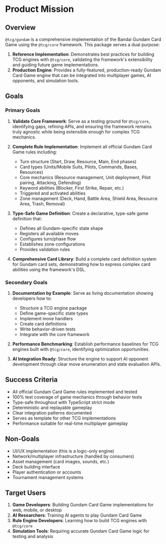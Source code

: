 # Product Mission

## Overview

`@tcg/gundam` is a comprehensive implementation of the Bandai Gundam Card Game using the `@tcg/core` framework. This package serves a dual purpose:

1. **Reference Implementation**: Demonstrates best practices for building TCG engines with `@tcg/core`, validating the framework's extensibility and guiding future game implementations.
2. **Production Engine**: Provides a fully-featured, production-ready Gundam Card Game engine that can be integrated into multiplayer games, AI opponents, and simulation tools.

## Goals

### Primary Goals

1. **Validate Core Framework**: Serve as a testing ground for `@tcg/core`, identifying gaps, refining APIs, and ensuring the framework remains truly agnostic while being extensible enough for complex TCG mechanics.

2. **Complete Rule Implementation**: Implement all official Gundam Card Game rules including:
   - Turn structure (Start, Draw, Resource, Main, End phases)
   - Card types (Units/Mobile Suits, Pilots, Commands, Bases, Resources)
   - Core mechanics (Resource management, Unit deployment, Pilot pairing, Attacking, Defending)
   - Keyword abilities (Blocker, First Strike, Repair, etc.)
   - Triggered and activated abilities
   - Zone management (Deck, Hand, Battle Area, Shield Area, Resource Area, Trash, Removal)

3. **Type-Safe Game Definition**: Create a declarative, type-safe game definition that:
   - Defines all Gundam-specific state shape
   - Registers all available moves
   - Configures turn/phase flow
   - Establishes zone configurations
   - Provides validation rules

4. **Comprehensive Card Library**: Build a complete card definition system for Gundam card sets, demonstrating how to express complex card abilities using the framework's DSL.

### Secondary Goals

1. **Documentation by Example**: Serve as living documentation showing developers how to:
   - Structure a TCG engine package
   - Define game-specific state types
   - Implement move handlers
   - Create card definitions
   - Write behavior-driven tests
   - Integrate with the core framework

2. **Performance Benchmarking**: Establish performance baselines for TCG engines built with `@tcg/core`, identifying optimization opportunities.

3. **AI Integration Ready**: Structure the engine to support AI opponent development through clear move enumeration and state evaluation APIs.

## Success Criteria

- All official Gundam Card Game rules implemented and tested
- 100% test coverage of game mechanics through behavior tests
- Type-safe throughout with TypeScript strict mode
- Deterministic and replayable gameplay
- Clear integration patterns documented
- Serves as template for other TCG implementations
- Performance suitable for real-time multiplayer gameplay

## Non-Goals

- UI/UX implementation (this is a logic-only engine)
- Network/multiplayer infrastructure (handled by consumers)
- Asset management (card images, sounds, etc.)
- Deck building interface
- Player authentication or accounts
- Tournament management systems

## Target Users

1. **Game Developers**: Building Gundam Card Game implementations for web, mobile, or desktop
2. **AI Researchers**: Training AI agents to play Gundam Card Game
3. **Rule Engine Developers**: Learning how to build TCG engines with `@tcg/core`
4. **Simulation Tools**: Requiring accurate Gundam Card Game logic for testing and analysis

